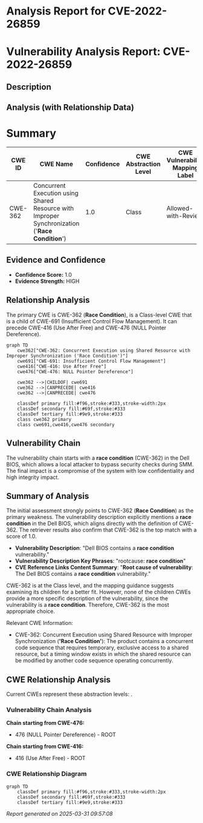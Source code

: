 # Analysis Report for CVE-2022-26859

# Vulnerability Analysis Report: CVE-2022-26859

## Description



## Analysis (with Relationship Data)

# Summary
| CWE ID | CWE Name | Confidence | CWE Abstraction Level | CWE Vulnerability Mapping Label | CWE-Vulnerability Mapping Notes |
|---|---|---|---|---|---|
| CWE-362 | Concurrent Execution using Shared Resource with Improper Synchronization ('**Race Condition**') | 1.0 | Class | Allowed-with-Review | Primary CWE |

## Evidence and Confidence

*   **Confidence Score:** 1.0
*   **Evidence Strength:** HIGH

## Relationship Analysis
The primary CWE is CWE-362 (**Race Condition**), is a Class-level CWE that is a child of CWE-691 (Insufficient Control Flow Management). It can precede CWE-416 (Use After Free) and CWE-476 (NULL Pointer Dereference).

```mermaid
graph TD
    cwe362["CWE-362: Concurrent Execution using Shared Resource with Improper Synchronization ('Race Condition')"]
    cwe691["CWE-691: Insufficient Control Flow Management"]
    cwe416["CWE-416: Use After Free"]
    cwe476["CWE-476: NULL Pointer Dereference"]

    cwe362 -->|CHILDOF| cwe691
    cwe362 -->|CANPRECEDE| cwe416
    cwe362 -->|CANPRECEDE| cwe476

    classDef primary fill:#f96,stroke:#333,stroke-width:2px
    classDef secondary fill:#69f,stroke:#333
    classDef tertiary fill:#9e9,stroke:#333
    class cwe362 primary
    class cwe691,cwe416,cwe476 secondary
```

## Vulnerability Chain
The vulnerability chain starts with a **race condition** (CWE-362) in the Dell BIOS, which allows a local attacker to bypass security checks during SMM. The final impact is a compromise of the system with low confidentiality and high integrity impact.

## Summary of Analysis
The initial assessment strongly points to CWE-362 (**Race Condition**) as the primary weakness. The vulnerability description explicitly mentions a **race condition** in the Dell BIOS, which aligns directly with the definition of CWE-362. The retriever results also confirm that CWE-362 is the top match with a score of 1.0.

*   **Vulnerability Description**: "Dell BIOS contains a **race condition** vulnerability."
*   **Vulnerability Description Key Phrases**: "rootcause: **race condition**"
*   **CVE Reference Links Content Summary**: "**Root cause of vulnerability**: The Dell BIOS contains a **race condition** vulnerability."

CWE-362 is at the Class level, and the mapping guidance suggests examining its children for a better fit. However, none of the children CWEs provide a more specific description of the vulnerability, since the vulnerability is a **race condition**. Therefore, CWE-362 is the most appropriate choice.

Relevant CWE Information:
* CWE-362: Concurrent Execution using Shared Resource with Improper Synchronization (**'Race Condition'**): The product contains a concurrent code sequence that requires temporary, exclusive access to a shared resource, but a timing window exists in which the shared resource can be modified by another code sequence operating concurrently.


## CWE Relationship Analysis

Current CWEs represent these abstraction levels: .


### Vulnerability Chain Analysis

**Chain starting from CWE-476:**
- 476 (NULL Pointer Dereference) - ROOT


**Chain starting from CWE-416:**
- 416 (Use After Free) - ROOT



### CWE Relationship Diagram

```mermaid
graph TD
    classDef primary fill:#f96,stroke:#333,stroke-width:2px
    classDef secondary fill:#69f,stroke:#333
    classDef tertiary fill:#9e9,stroke:#333
```



*Report generated on 2025-03-31 09:57:08*

